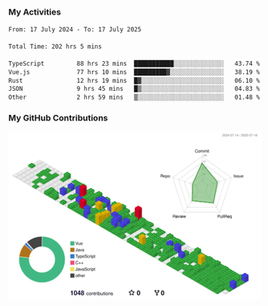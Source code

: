 ### My Activities

<!--START_SECTION:waka-->

```txt
From: 17 July 2024 - To: 17 July 2025

Total Time: 202 hrs 5 mins

TypeScript         88 hrs 23 mins  ███████████░░░░░░░░░░░░░░   43.74 %
Vue.js             77 hrs 10 mins  █████████▓░░░░░░░░░░░░░░░   38.19 %
Rust               12 hrs 19 mins  █▓░░░░░░░░░░░░░░░░░░░░░░░   06.10 %
JSON               9 hrs 45 mins   █▒░░░░░░░░░░░░░░░░░░░░░░░   04.83 %
Other              2 hrs 59 mins   ▒░░░░░░░░░░░░░░░░░░░░░░░░   01.48 %
```

<!--END_SECTION:waka-->

### My GitHub Contributions

![](./profile-3d-contrib/profile-gitblock.svg)
